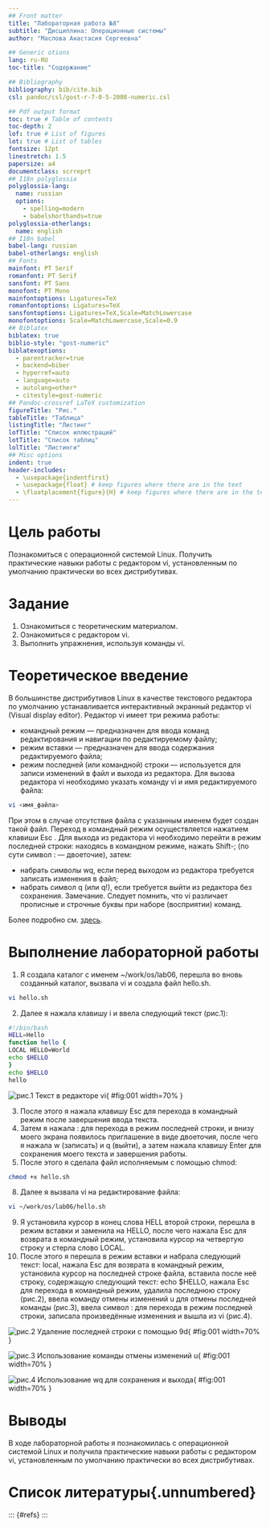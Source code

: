 ```yaml
---
## Front matter
title: "Лабораторная работа №8"
subtitle: "Дисциплина: Операционные системы"
author: "Маслова Анастасия Сергеевна"

## Generic otions
lang: ru-RU
toc-title: "Содержание"

## Bibliography
bibliography: bib/cite.bib
csl: pandoc/csl/gost-r-7-0-5-2008-numeric.csl

## Pdf output format
toc: true # Table of contents
toc-depth: 2
lof: true # List of figures
lot: true # List of tables
fontsize: 12pt
linestretch: 1.5
papersize: a4
documentclass: scrreprt
## I18n polyglossia
polyglossia-lang:
  name: russian
  options:
	- spelling=modern
	- babelshorthands=true
polyglossia-otherlangs:
  name: english
## I18n babel
babel-lang: russian
babel-otherlangs: english
## Fonts
mainfont: PT Serif
romanfont: PT Serif
sansfont: PT Sans
monofont: PT Mono
mainfontoptions: Ligatures=TeX
romanfontoptions: Ligatures=TeX
sansfontoptions: Ligatures=TeX,Scale=MatchLowercase
monofontoptions: Scale=MatchLowercase,Scale=0.9
## Biblatex
biblatex: true
biblio-style: "gost-numeric"
biblatexoptions:
  - parentracker=true
  - backend=biber
  - hyperref=auto
  - language=auto
  - autolang=other*
  - citestyle=gost-numeric
## Pandoc-crossref LaTeX customization
figureTitle: "Рис."
tableTitle: "Таблица"
listingTitle: "Листинг"
lofTitle: "Список иллюстраций"
lotTitle: "Список таблиц"
lolTitle: "Листинги"
## Misc options
indent: true
header-includes:
  - \usepackage{indentfirst}
  - \usepackage{float} # keep figures where there are in the text
  - \floatplacement{figure}{H} # keep figures where there are in the text
---
```


# Цель работы

Познакомиться с операционной системой Linux. Получить практические навыки работы с редактором vi, установленным по умолчанию практически во всех дистрибутивах.

# Задание

1. Ознакомиться с теоретическим материалом.
2. Ознакомиться с редактором vi.
3. Выполнить упражнения, используя команды vi.

# Теоретическое введение

В большинстве дистрибутивов Linux в качестве текстового редактора по умолчанию устанавливается интерактивный экранный редактор vi (Visual display editor).
Редактор vi имеет три режима работы:
- командный режим — предназначен для ввода команд редактирования и навигации по редактируемому файлу;
- режим вставки — предназначен для ввода содержания редактируемого файла;
- режим последней (или командной) строки — используется для записи изменений в файл и выхода из редактора.
Для вызова редактора vi необходимо указать команду vi и имя редактируемого файла:

```bash
vi <имя_файла>
```

При этом в случае отсутствия файла с указанным именем будет создан такой файл. 
Переход в командный режим осуществляется нажатием клавиши Esc . Для выхода из редактора vi необходимо перейти в режим последней строки: находясь в командном режиме, нажать Shift-; (по сути символ : — двоеточие), затем:
- набрать символы wq, если перед выходом из редактора требуется записать изменения в файл;
- набрать символ q (или q!), если требуется выйти из редактора без сохранения.
Замечание. Следует помнить, что vi различает прописные и строчные буквы при наборе (восприятии) команд.

Более подробно см. [здесь](https://esystem.rudn.ru/pluginfile.php/1383181/mod_resource/content/4/008-lab_vi.pdf).

# Выполнение лабораторной работы

1. Я создала каталог с именем ~/work/os/lab06, перешла во вновь созданный каталог, вызвала vi и создала файл hello.sh.
```bash
vi hello.sh
```
2. Далее я нажала клавишу i и ввела следующий текст (рис.1):
```bash
#!/bin/bash
HELL=Hello
function hello {
LOCAL HELLO=World
echo $HELLO
}
echo $HELLO
hello
```

![рис.1 Текст в редакторе vi](image/2.png){ #fig:001 width=70% }

3. После этого я нажала клавишу Esc для перехода в командный режим после завершения ввода текста.
4. Затем я нажала : для перехода в режим последней строки, и внизу моего экрана появилось приглашение в виде двоеточия, после чего я нажала w (записать) и q (выйти), а затем нажала клавишу Enter для сохранения моего текста и завершения работы.
7. После этого я сделала файл исполняемым с помощью chmod:
```bash
chmod +x hello.sh
```
8. Далее я вызвала vi на редактирование файла:
```bash
vi ~/work/os/lab06/hello.sh
```
9. Я установила курсор в конец слова HELL второй строки, перешла в режим вставки и заменила на HELLO, после чего нажала Esc для возврата в командный режим, установила курсор на четвертую строку и стерла слово LOCAL.
10. После этого я перешла в режим вставки и набрала следующий текст: local, нажала Esc для возврата в командный режим, установила курсор на последней строке файла, вставила после неё строку, содержащую следующий текст: echo $HELLO, нажала Esc для перехода в командный режим, удалила последнюю строку (рис.2), ввела команду отмены изменений u для отмены последней команды (рис.3), ввела символ : для перехода в режим последней строки, записала произведённые изменения и вышла из vi (рис.4).

![рис.2 Удаление последней строки с помощью 9d](image/3.png){ #fig:001 width=70% }

![рис.3 Использование команды отмены изменений u](image/4.png){ #fig:001 width=70% }

![рис.4 Использование wq для сохранения и выхода](image/5.png){ #fig:001 width=70% }

# Выводы

В ходе лабораторной работы я познакомилась с операционной системой Linux и получила практические навыки работы с редактором vi, установленным по умолчанию практически во всех дистрибутивах.

# Список литературы{.unnumbered}

::: {#refs}
:::
